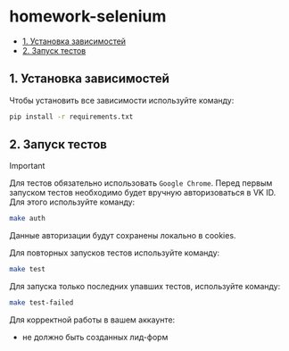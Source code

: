 # homework-selenium <!-- omit from toc -->

- [1. Установка зависимостей](#1-установка-зависимостей)
- [2. Запуск тестов](#2-запуск-тестов)

## 1. Установка зависимостей

Чтобы установить все зависимости используйте команду:

```bash
pip install -r requirements.txt
```

## 2. Запуск тестов

> [!IMPORTANT]  
> Для тестов обязательно использовать `Google Chrome`.
> Перед первым запуском тестов необходимо будет вручную авторизоваться в VK ID. Для этого используйте команду:

```bash
make auth
```

Данные авторизации будут сохранены локально в cookies.

Для повторных запусков тестов используйте команду:

```bash
make test
```

Для запуска только последних упавших тестов, используйте команду:

```bash
make test-failed
```

Для корректной работы в вашем аккаунте:

- не должно быть созданных лид-форм
